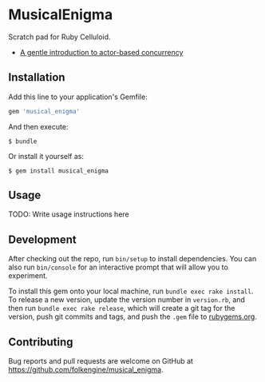 # MusicalEnigma

Scratch pad for Ruby Celluloid.

* [A gentle introduction to actor-based concurrency](https://practicingruby.com/articles/gentle-intro-to-actor-based-concurrency)

## Installation

Add this line to your application's Gemfile:

```ruby
gem 'musical_enigma'
```

And then execute:

    $ bundle

Or install it yourself as:

    $ gem install musical_enigma

## Usage

TODO: Write usage instructions here

## Development

After checking out the repo, run `bin/setup` to install dependencies. You can also run `bin/console` for an interactive prompt that will allow you to experiment.

To install this gem onto your local machine, run `bundle exec rake install`. To release a new version, update the version number in `version.rb`, and then run `bundle exec rake release`, which will create a git tag for the version, push git commits and tags, and push the `.gem` file to [rubygems.org](https://rubygems.org).

## Contributing

Bug reports and pull requests are welcome on GitHub at https://github.com/folkengine/musical_enigma.

